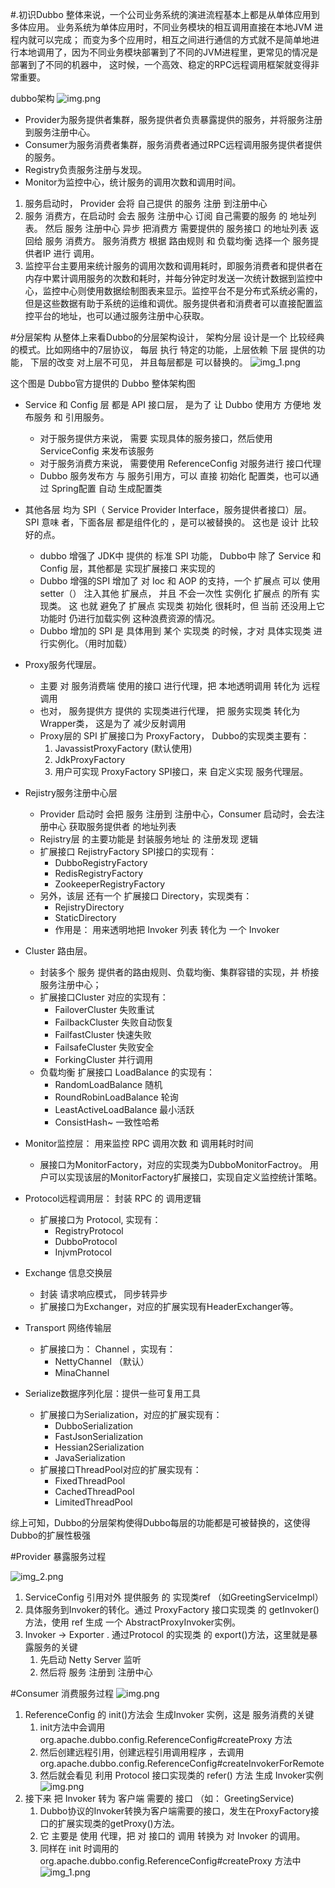#.初识Dubbo
整体来说，一个公司业务系统的演进流程基本上都是从单体应用到多体应用。
业务系统为单体应用时，不同业务模块的相互调用直接在本地JVM 进程内就可以完成；
而变为多个应用时，相互之间进行通信的方式就不是简单地进行本地调用了，因为不同业务模块部署到了不同的JVM进程里，更常见的情况是部署到了不同的机器中，
这时候，一个高效、稳定的RPC远程调用框架就变得非常重要。

dubbo架构
![img.png](dubbo整体架构.png)
- Provider为服务提供者集群，服务提供者负责暴露提供的服务，并将服务注册到服务注册中心。
- Consumer为服务消费者集群，服务消费者通过RPC远程调用服务提供者提供的服务。
- Registry负责服务注册与发现。
- Monitor为监控中心，统计服务的调用次数和调用时间。

1. 服务启动时， Provider 会将 自己提供 的服务  注册 到注册中心
2. 服务 消费方，在启动时 会去 服务 注册中心 订阅 自己需要的服务 的 地址列表。 然后 服务 注册中心 异步 把消费方 需要提供的 服务接口 的地址列表 返回给 服务  消费方。
   服务消费方 根据 路由规则 和 负载均衡 选择一个 服务提供者IP 进行 调用。
3. 监控平台主要用来统计服务的调用次数和调用耗时，即服务消费者和提供者在内存中累计调用服务的次数和耗时，并每分钟定时发送一次统计数据到监控中心，监控中心则使用数据绘制图表来显示。监控平台不是分布式系统必需的，但是这些数据有助于系统的运维和调优。服务提供者和消费者可以直接配置监控平台的地址，也可以通过服务注册中心获取。   


#分层架构
从整体上来看Dubbo的分层架构设计， 架构分层 设计是一个 比较经典的模式。比如网络中的7层协议，
每层 执行 特定的功能，上层依赖 下层 提供的功能， 下层的改变 对上层不可见， 并且每层都是 可以替换的。
![img_1.png](dubbo分层架构.png)

这个图是 Dubbo官方提供的 Dubbo 整体架构图

- Service 和 Config 层 都是 API 接口层， 是为了 让 Dubbo 使用方  方便地 发布服务 和 引用服务。
   - 对于服务提供方来说， 需要 实现具体的服务接口，然后使用 ServiceConfig 来发布该服务
   - 对于服务消费方来说， 需要使用 ReferenceConfig 对服务进行 接口代理
   - Dubbo 服务发布方 与 服务引用方，可以 直接 初始化 配置类，也可以通过 Spring配置 自动 生成配置类
   
- 其他各层 均为 SPI（ Service Provider Interface，服务提供者接口）层。 SPI 意味 者，下面各层 都是组件化的
   ，是可以被替换的。  这也是 设计 比较好的点。
   - dubbo 增强了 JDK中 提供的 标准 SPI 功能， Dubbo中 除了 Service 和Config 层，其他都是 实现扩展接口 来实现的
   - Dubbo 增强的SPI  增加了 对 Ioc 和 AOP 的支持，一个 扩展点 可以 使用 setter（） 注入其他 扩展点， 并且 不会一次性
      实例化 扩展点 的所有 实现类。  这 也就 避免了 扩展点 实现类 初始化 很耗时，但 当前 还没用上它功能时 仍进行加载实例 这种浪费资源的情况。
   - Dubbo 增加的 SPI 是 具体用到 某个 实现类 的时候，才对 具体实现类 进行实例化。（用时加载）
   

- Proxy服务代理层。
   - 主要 对 服务消费端 使用的接口 进行代理，把 本地透明调用 转化为 远程调用
   - 也对， 服务提供方 提供的 实现类进行代理， 把 服务实现类 转化为 Wrapper类， 这是为了 减少反射调用
   - Proxy层的 SPI 扩展接口为 ProxyFactory， Dubbo的实现类主要有：
      1. JavassistProxyFactory (默认使用)
      2. JdkProxyFactory
      3. 用户可实现 ProxyFactory SPI接口，来 自定义实现  服务代理层。
   
- Rejistry服务注册中心层
   - Provider 启动时 会把 服务  注册到 注册中心，Consumer 启动时，会去注册中心 获取服务提供者 的地址列表
   - Rejistry层 的主要功能是 封装服务地址 的 注册发现 逻辑
   - 扩展接口 RejistryFactory SPI接口的实现有：
      - DubboRegistryFactory
      - RedisRegistryFactory
      - ZookeeperRegistryFactory
   - 另外，该层 还有一个 扩展接口 Directory，实现类有：
      - RejistryDirectory
      - StaticDirectory
      - 作用是： 用来透明地把 Invoker 列表 转化为 一个 Invoker
   
- Cluster 路由层。
   - 封装多个 服务 提供者的路由规则、负载均衡、集群容错的实现，并 桥接 服务注册中心；
   - 扩展接口Cluster 对应的实现有：
      - FailoverCluster 失败重试
      - FailbackCluster 失败自动恢复
      - FailfastCluster 快速失败
      - FailsafeCluster 失败安全
      - ForkingCluster  并行调用
   -  负载均衡 扩展接口 LoadBalance 的实现有：
      - RandomLoadBalance 随机
      - RoundRobinLoadBalance 轮询
      - LeastActiveLoadBalance 最小活跃
      - ConsistHash~  一致性哈希
   
- Monitor监控层： 用来监控 RPC 调用次数 和 调用耗时时间
   - 展接口为MonitorFactory，对应的实现类为DubboMonitorFactroy。
     用户可以实现该层的MonitorFactory扩展接口，实现自定义监控统计策略。

- Protocol远程调用层： 封装 RPC 的 调用逻辑
   - 扩展接口为 Protocol, 实现有：
      - RegistryProtocol
      - DubboProtocol
      - InjvmProtocol
   
- Exchange 信息交换层
   - 封装 请求响应模式， 同步转异步
   - 扩展接口为Exchanger，对应的扩展实现有HeaderExchanger等。
   
- Transport 网络传输层
   - 扩展接口为： Channel ，实现有：
      - NettyChannel （默认）
      - MinaChannel
   
- Serialize数据序列化层：提供一些可复用工具
   - 扩展接口为Serialization，对应的扩展实现有：
      - DubboSerialization
      - FastJsonSerialization
      - Hessian2Serialization
      - JavaSerialization
   - 扩展接口ThreadPool对应的扩展实现有：
      - FixedThreadPool
      - CachedThreadPool
      - LimitedThreadPool


综上可知，Dubbo的分层架构使得Dubbo每层的功能都是可被替换的，这使得Dubbo的扩展性极强



#Provider 暴露服务过程

![img_2.png](Provider暴露一个服务流程.png)


1. ServiceConfig 引用对外 提供服务 的 实现类ref （如GreetingServiceImpl）
2. 具体服务到Invoker的转化。通过 ProxyFactory 接口实现类 的 getInvoker()方法，使用 ref 生成 一个 AbstractProxyInvoker实例。
3. Invoker -> Exporter . 通过Protocol 的实现类 的 export()方法，这里就是暴露服务的关键
    1. 先启动 Netty Server 监听
    2. 然后将 服务 注册到 注册中心
    
#Consumer 消费服务过程
![img.png](Consumer消费一个服务流程.png)

1. ReferenceConfig 的 init()方法会 生成Invoker 实例，这是 服务消费的关键
    1. init方法中会调用   org.apache.dubbo.config.ReferenceConfig#createProxy 方法
    2. 然后创建远程引用，创建远程引用调用程序 ，去调用 org.apache.dubbo.config.ReferenceConfig#createInvokerForRemote
    3. 然后就会看见 利用 Protocol 接口实现类的 refer() 方法 生成 Invoker实例
        ![img.png](Protocol调用refer()代码.png)
2. 接下来 把 Invoker 转为 客户端 需要的 接口 （如： GreetingService)
    1. Dubbo协议的Invoker转换为客户端需要的接口，发生在ProxyFactory接口的扩展实现类的getProxy()方法。
    2. 它 主要是  使用 代理，把 对 接口的 调用 转换为 对 Invoker 的调用。
    3. 同样在 init 时调用的 org.apache.dubbo.config.ReferenceConfig#createProxy 方法中
    ![img_1.png](消费服务流程中getProxy()代码调用.png)
       

